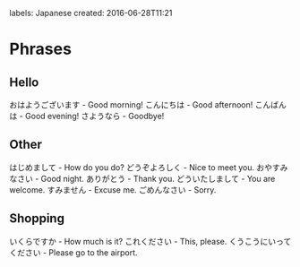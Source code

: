 labels: Japanese
created: 2016-06-28T11:21

# Phrases

## Hello

おはようございます - Good morning!
こんにちは - Good afternoon!
こんばんは - Good evening!
さようなら - Goodbye!

## Other

はじめまして - How do you do?
どうぞよろしく - Nice to meet you.
おやすみなさい - Good night.
ありがとう - Thank you.
どういたしまして - You are welcome.
すみません - Excuse me.
ごめんなさい - Sorry.

## Shopping

いくらですか - How much is it?
これください - This, please.
くうこうにいってください - Please go to the airport.
